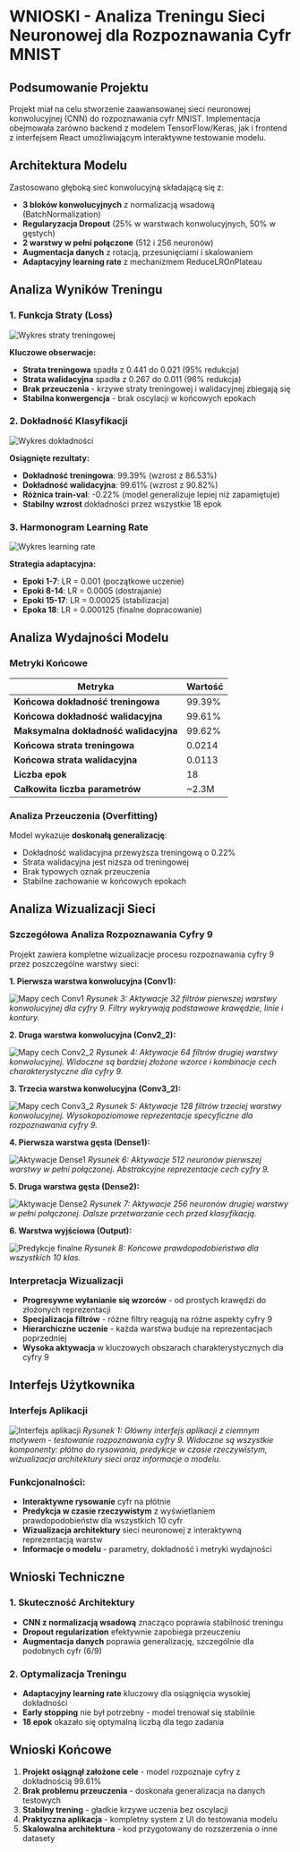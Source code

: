 # WNIOSKI - Analiza Treningu Sieci Neuronowej dla Rozpoznawania Cyfr MNIST

## Podsumowanie Projektu

Projekt miał na celu stworzenie zaawansowanej sieci neuronowej konwolucyjnej (CNN) do rozpoznawania cyfr MNIST. Implementacja obejmowała zarówno backend z modelem TensorFlow/Keras, jak i frontend z interfejsem React umożliwiającym interaktywne testowanie modelu.

## Architektura Modelu

Zastosowano głęboką sieć konwolucyjną składającą się z:

-   **3 bloków konwolucyjnych** z normalizacją wsadową (BatchNormalization)
-   **Regularyzacja Dropout** (25% w warstwach konwolucyjnych, 50% w gęstych)
-   **2 warstwy w pełni połączone** (512 i 256 neuronów)
-   **Augmentacja danych** z rotacją, przesunięciami i skalowaniem
-   **Adaptacyjny learning rate** z mechanizmem ReduceLROnPlateau

## Analiza Wyników Treningu

### 1. Funkcja Straty (Loss)

![Wykres straty treningowej](plots/training_plots/training_loss.png)

**Kluczowe obserwacje:**

-   **Strata treningowa** spadła z 0.441 do 0.021 (95% redukcja)
-   **Strata walidacyjna** spadła z 0.267 do 0.011 (96% redukcja)
-   **Brak przeuczenia** - krzywe straty treningowej i walidacyjnej zbiegają się
-   **Stabilna konwergencja** - brak oscylacji w końcowych epokach

### 2. Dokładność Klasyfikacji

![Wykres dokładności](plots/training_plots/training_accuracy.png)

**Osiągnięte rezultaty:**

-   **Dokładność treningowa**: 99.39% (wzrost z 86.53%)
-   **Dokładność walidacyjna**: 99.61% (wzrost z 90.82%)
-   **Różnica train-val**: -0.22% (model generalizuje lepiej niż zapamiętuje)
-   **Stabilny wzrost** dokładności przez wszystkie 18 epok

### 3. Harmonogram Learning Rate

![Wykres learning rate](plots/training_plots/learning_rate.png)

**Strategia adaptacyjna:**

-   **Epoki 1-7**: LR = 0.001 (początkowe uczenie)
-   **Epoki 8-14**: LR = 0.0005 (dostrajanie)
-   **Epoki 15-17**: LR = 0.00025 (stabilizacja)
-   **Epoka 18**: LR = 0.000125 (finalne dopracowanie)

## Analiza Wydajności Modelu

### Metryki Końcowe

| Metryka                               | Wartość |
| ------------------------------------- | ------- |
| **Końcowa dokładność treningowa**     | 99.39%  |
| **Końcowa dokładność walidacyjna**    | 99.61%  |
| **Maksymalna dokładność walidacyjna** | 99.62%  |
| **Końcowa strata treningowa**         | 0.0214  |
| **Końcowa strata walidacyjna**        | 0.0113  |
| **Liczba epok**                       | 18      |
| **Całkowita liczba parametrów**       | ~2.3M   |

### Analiza Przeuczenia (Overfitting)

Model wykazuje **doskonałą generalizację**:

-   Dokładność walidacyjna przewyższa treningową o 0.22%
-   Strata walidacyjna jest niższa od treningowej
-   Brak typowych oznak przeuczenia
-   Stabilne zachowanie w końcowych epokach

## Analiza Wizualizacji Sieci

### Szczegółowa Analiza Rozpoznawania Cyfry 9

Projekt zawiera kompletne wizualizacje procesu rozpoznawania cyfry 9 przez poszczególne warstwy sieci:

**1. Pierwsza warstwa konwolucyjna (Conv1):**

![Mapy cech Conv1](plots/9_conv1_feature_maps.png)
_Rysunek 3: Aktywacje 32 filtrów pierwszej warstwy konwolucyjnej dla cyfry 9. Filtry wykrywają podstawowe krawędzie, linie i kontury._

**2. Druga warstwa konwolucyjna (Conv2_2):**

![Mapy cech Conv2_2](plots/9_conv2_2_feature_maps.png)
_Rysunek 4: Aktywacje 64 filtrów drugiej warstwy konwolucyjnej. Widoczne są bardziej złożone wzorce i kombinacje cech charakterystyczne dla cyfry 9._

**3. Trzecia warstwa konwolucyjna (Conv3_2):**

![Mapy cech Conv3_2](plots/9_conv3_2_feature_maps.png)
_Rysunek 5: Aktywacje 128 filtrów trzeciej warstwy konwolucyjnej. Wysokopoziomowe reprezentacje specyficzne dla rozpoznawania cyfry 9._

**4. Pierwsza warstwa gęsta (Dense1):**

![Aktywacje Dense1](plots/9_dense1.png)
_Rysunek 6: Aktywacje 512 neuronów pierwszej warstwy w pełni połączonej. Abstrakcyjne reprezentacje cech cyfry 9._

**5. Druga warstwa gęsta (Dense2):**

![Aktywacje Dense2](plots/9_dense2.png)
_Rysunek 7: Aktywacje 256 neuronów drugiej warstwy w pełni połączonej. Dalsze przetwarzanie cech przed klasyfikacją._

**6. Warstwa wyjściowa (Output):**

![Predykcje finalne](plots/9_output.png)
_Rysunek 8: Końcowe prawdopodobieństwa dla wszystkich 10 klas._

### Interpretacja Wizualizacji

-   **Progresywne wyłanianie się wzorców** - od prostych krawędzi do złożonych reprezentacji
-   **Specjalizacja filtrów** - różne filtry reagują na różne aspekty cyfry 9
-   **Hierarchiczne uczenie** - każda warstwa buduje na reprezentacjach poprzedniej
-   **Wysoka aktywacja** w kluczowych obszarach charakterystycznych dla cyfry 9

## Interfejs Użytkownika

### Interfejs Aplikacji

![Interfejs aplikacji](plots/9_app_screen.png)
_Rysunek 1: Główny interfejs aplikacji z ciemnym motywem - testowanie rozpoznawania cyfry 9. Widoczne są wszystkie komponenty: płótno do rysowania, predykcje w czasie rzeczywistym, wizualizacja architektury sieci oraz informacje o modelu._

### Funkcjonalności:

-   **Interaktywne rysowanie** cyfr na płótnie
-   **Predykcja w czasie rzeczywistym** z wyświetlaniem prawdopodobieństw dla wszystkich 10 cyfr
-   **Wizualizacja architektury** sieci neuronowej z interaktywną reprezentacją warstw
-   **Informacje o modelu** - parametry, dokładność i metryki wydajności

## Wnioski Techniczne

### 1. Skuteczność Architektury

-   **CNN z normalizacją wsadową** znacząco poprawia stabilność treningu
-   **Dropout regularization** efektywnie zapobiega przeuczeniu
-   **Augmentacja danych** poprawia generalizację, szczególnie dla podobnych cyfr (6/9)

### 2. Optymalizacja Treningu

-   **Adaptacyjny learning rate** kluczowy dla osiągnięcia wysokiej dokładności
-   **Early stopping** nie był potrzebny - model trenował się stabilnie
-   **18 epok** okazało się optymalną liczbą dla tego zadania

## Wnioski Końcowe

1. **Projekt osiągnął założone cele** - model rozpoznaje cyfry z dokładnością 99.61%
2. **Brak problemu przeuczenia** - doskonała generalizacja na danych testowych
3. **Stabilny trening** - gładkie krzywe uczenia bez oscylacji
4. **Praktyczna aplikacja** - kompletny system z UI do testowania modelu
5. **Skalowalna architektura** - kod przygotowany do rozszerzenia o inne datasety
